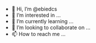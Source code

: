 - 👋 Hi, I’m @ebiedcs
- 👀 I’m interested in ...
- 🌱 I’m currently learning ...
- 💞️ I’m looking to collaborate on ...
- 📫 How to reach me ...

<!---
ebiedcs/ebiedcs is a ✨ special ✨ repository because its `README.md` (this file) appears on your GitHub profile.
You can click the Preview link to take a look at your changes.
--->
